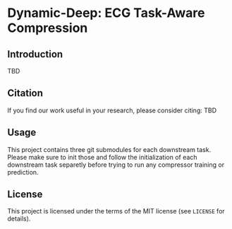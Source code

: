 # Dynamic-Deep: ECG Task-Aware Compression
## Introduction
TBD


## Citation
If you find our work useful in your research, please consider citing:
TBD


## Usage
This project contains three git submodules for each downstream task. 
Please make sure to init those and follow the initialization of each downstream task separetly before trying to run any compressor training or prediction.


## License
This project is licensed under the terms of the MIT license (see ```LICENSE``` for details).
